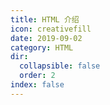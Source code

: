 ```yaml
---
title: HTML 介绍
icon: creativefill
date: 2019-09-02
category: HTML
dir:
  collapsible: false
  order: 2
index: false
---
```


<Catalog />
